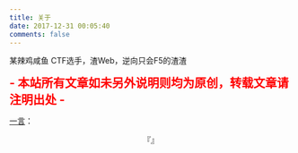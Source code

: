 ```yaml
---
title: 关于
date: 2017-12-31 00:05:40
comments: false
---
```

某辣鸡咸鱼
CTF选手，渣Web，逆向只会F5的渣渣

<b style="font-size:21px;color:red"> - 本站所有文章如未另外说明则均为原创，转载文章请注明出处 - </b>

[一言](http://hitokoto.cn)：
<div style="text-align:center">
『<i class="hitokoto"></i>』&#9;<i class="from"></i>
</div>